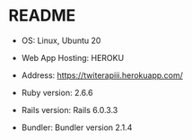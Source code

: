 # README

* OS: Linux, Ubuntu 20

* Web App Hosting: HEROKU

* Address: https://twiterapiii.herokuapp.com/

* Ruby version: 2.6.6

* Rails version: Rails 6.0.3.3

* Bundler: Bundler version 2.1.4
